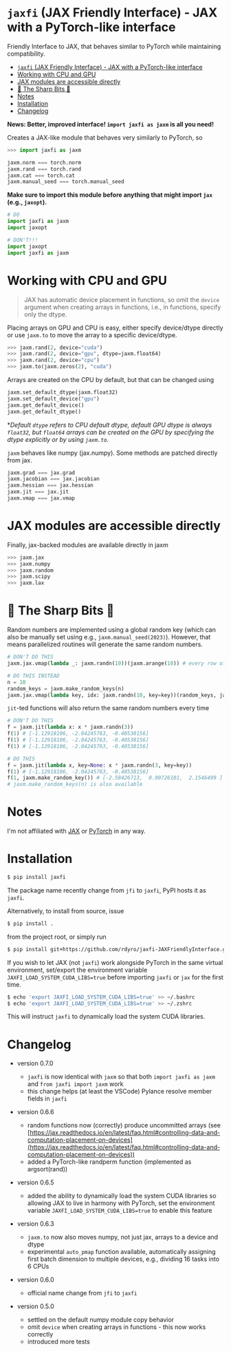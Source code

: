 # `jaxfi` (JAX Friendly Interface) - JAX with a PyTorch-like interface

Friendly Interface to JAX, that behaves similar to PyTorch while maintaining compatibility.

- [`jaxfi` (JAX Friendly Interface) - JAX with a PyTorch-like interface](#jaxfi-jax-friendly-interface---jax-with-a-pytorch-like-interface)
- [Working with CPU and GPU](#working-with-cpu-and-gpu)
- [JAX modules are accessible directly](#jax-modules-are-accessible-directly)
- [🔪 The Sharp Bits 🔪](#-the-sharp-bits-)
- [Notes](#notes)
- [Installation](#installation)
- [Changelog](#changelog)

**News: Better, improved interface! `import jaxfi as jaxm` is all you need!**

Creates a JAX-like module that behaves very similarly to PyTorch, so
```python
>>> import jaxfi as jaxm

jaxm.norm === torch.norm
jaxm.rand === torch.rand
jaxm.cat === torch.cat
jaxm.manual_seed === torch.manual_seed
```


**Make sure to import this module before anything that might import `jax` (e.g., `jaxopt`).**

```python
# DO 
import jaxfi as jaxm
import jaxopt

# DON'T!!!
import jaxopt
import jaxfi as jaxm
```

# Working with CPU and GPU

> JAX has automatic device placement in functions, so omit the `device` argument
> when creating arrays in functions, i.e., in functions, specify only the dtype.

Placing arrays on GPU and CPU is easy, either specify device/dtype directly or
use `jaxm.to` to move the array to a specific device/dtype.
```python
>>> jaxm.rand(2, device="cuda")
>>> jaxm.rand(2, device="gpu", dtype=jaxm.float64)
>>> jaxm.rand(2, device="cpu")
>>> jaxm.to(jaxm.zeros(2), "cuda")
```
Arrays are created on the CPU by default, but that can be changed using
```python
jaxm.set_default_dtype(jaxm.float32) 
jaxm.set_default_device("gpu")
jaxm.get_default_device()
jaxm.get_default_dtype()
```
**Default `dtype` refers to CPU default dtype, default GPU dtype is always `float32`, but `float64` arrays can be created on the GPU by specifying the *dtype explicitly or by using `jaxm.to`.**

`jaxm` behaves like numpy (jax.numpy). Some methods are
patched directly from jax.
```python
jaxm.grad === jax.grad
jaxm.jacobian === jax.jacobian
jaxm.hessian === jax.hessian
jaxm.jit === jax.jit
jaxm.vmap === jax.vmap
```

# JAX modules are accessible directly

Finally, jax-backed modules are available directly in jaxm
```python
>>> jaxm.jax
>>> jaxm.numpy
>>> jaxm.random
>>> jaxm.scipy
>>> jaxm.lax
```

# 🔪 The Sharp Bits 🔪

Random numbers are implemented using a global random key (which can also be
manually set using e.g., `jaxm.manual_seed(2023)`). However, that means parallelized
routines will generate the same random numbers.

```python
# DON'T DO THIS
jaxm.jax.vmap(lambda _: jaxm.randn(10))(jaxm.arange(10)) # every row of random numbers is the same!

# DO THIS INSTEAD
n = 10
random_keys = jaxm.make_random_keys(n)
jaxm.jax.vmap(lambda key, idx: jaxm.randn(10, key=key))(random_keys, jaxm.arange(n))
```

`jit`-ted functions will also return  the same random numbers every time
```python
# DON'T DO THIS
f = jaxm.jit(lambda x: x * jaxm.randn(3))
f(1) # [-1.12918106, -2.04245763, -0.40538156]
f(1) # [-1.12918106, -2.04245763, -0.40538156]
f(1) # [-1.12918106, -2.04245763, -0.40538156]

# DO THIS
f = jaxm.jit(lambda x, key=None: x * jaxm.randn(3, key=key))
f(1) # [-1.12918106, -2.04245763, -0.40538156]
f(1, jaxm.make_random_key()) # [-2.58426713,  0.90726101,  2.1546499 ]
# jaxm.make_random_keys(n) is also available
```

# Notes

I'm not affiliated with [JAX](https://github.com/google/jax) or
[PyTorch](https://pytorch.org/) in any way.

# Installation

```bash
$ pip install jaxfi
```

The package name recently change from `jfi` to `jaxfi`, PyPI hosts it as `jaxfi`.

Alternatively, to install from source, issue
```bash
$ pip install .
```
from the project root, or simply run
```bash
$ pip install git+https://github.com/rdyro/jaxfi-JAXFriendlyInterface.git
```

If you wish to let JAX (not `jaxfi`) work alongside PyTorch in the same virtual
environment, set/export the environment variable `JAXFI_LOAD_SYSTEM_CUDA_LIBS=true`
before importing `jaxfi` or `jax` for the first time.
```bash
$ echo 'export JAXFI_LOAD_SYSTEM_CUDA_LIBS=true' >> ~/.bashrc
$ echo 'export JAXFI_LOAD_SYSTEM_CUDA_LIBS=true' >> ~/.zshrc
```
This will instruct `jaxfi` to dynamically load the system CUDA libraries.


# Changelog

- version 0.7.0
  - `jaxfi` is now identical with `jaxm` so that both `import jaxfi as jaxm` and `from jaxfi import jaxm` work
  - this change helps (at least the VSCode) Pylance resolve member fields in `jaxfi`

- version 0.6.6
  - random functions now (correctly) produce uncommitted arrays (see [https://jax.readthedocs.io/en/latest/faq.html#controlling-data-and-computation-placement-on-devices](https://jax.readthedocs.io/en/latest/faq.html#controlling-data-and-computation-placement-on-devices))
  - added a PyTorch-like randperm function (implemented as argsort(rand))

- version 0.6.5
  - added the ability to dynamically load the system CUDA libraries so allowing
  JAX to live in harmony with PyTorch, set the environment variable
  `JAXFI_LOAD_SYSTEM_CUDA_LIBS=true` to enable this feature

- version 0.6.3
  - `jaxm.to` now also moves numpy, not just jax, arrays to a device and dtype
  - experimental `auto_pmap` function available, automatically assigning first
    batch dimension to multiple devices, e.g., dividing 16 tasks into 6 CPUs

- version 0.6.0
  - official name change from `jfi` to `jaxfi`

- version 0.5.0
    - settled on the default numpy module copy behavior
    - omit `device` when creating arrays in functions - this now works correctly
    - introduced more tests
